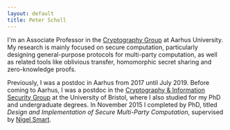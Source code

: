 ```yaml
---
layout: default
title: Peter Scholl
---
```


I'm an Associate Professor in the [Cryptography Group](http://users-cs.au.dk/orlandi/cryptogroup/) at Aarhus University.
My research is mainly focused on secure computation, particularly designing general-purpose protocols for multi-party computation, as well as related tools like oblivious transfer, homomorphic secret sharing and zero-knowledge proofs.

Previously, I was a postdoc in Aarhus from 2017 until July 2019. Before coming to Aarhus, I was a postdoc in the [Cryptography & Information Security Group](http://www.bris.ac.uk/engineering/research/cryptography/) at the University of Bristol, where I also studied for my PhD and undergraduate degrees.
In November 2015 I completed by PhD, titled *Design and Implementation of Secure Multi-Party Computation*, supervised by [Nigel Smart](https://nigelsmart.github.io/).

